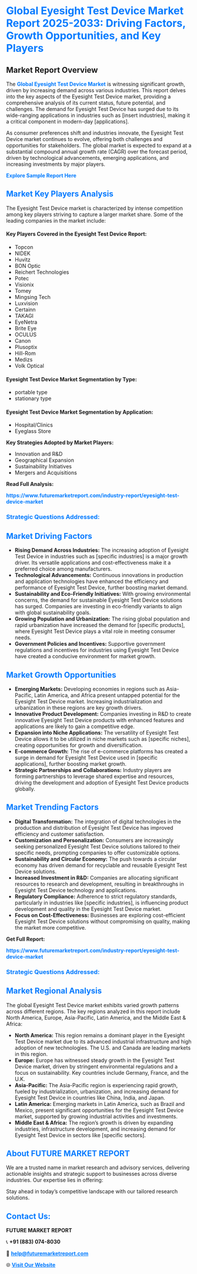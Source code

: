 <h1 style="color: #007BFF;">Global Eyesight Test Device Market Report 2025-2033: Driving Factors, Growth Opportunities, and Key Players</h1>

<section id="overview">
<h2>Market Report Overview</h2>
<p>The <a href="https://www.futuremarketreport.com/industry-report/eyesight-test-device-market" style="color: #007BFF; text-decoration: none;"><strong>Global Eyesight Test Device Market</strong></a> is witnessing significant growth, driven by increasing demand across various industries. This report delves into the key aspects of the Eyesight Test Device market, providing a comprehensive analysis of its current status, future potential, and challenges. The demand for Eyesight Test Device has surged due to its wide-ranging applications in industries such as [insert industries], making it a critical component in modern-day [applications].</p>
<p>As consumer preferences shift and industries innovate, the Eyesight Test Device market continues to evolve, offering both challenges and opportunities for stakeholders. The global market is expected to expand at a substantial compound annual growth rate (CAGR) over the forecast period, driven by technological advancements, emerging applications, and increasing investments by major players.</p>
</section>

<section id="overview">
<p><a href="https://www.futuremarketreport.com/request-sample/reportId=60870" style="color: #007BFF; text-decoration: none;"><strong>Explore Sample Report Here</strong></a></p>
</section>

<section id="key-players">
<h2 style="color: #007BFF;">Market Key Players Analysis</h2>
<p>The Eyesight Test Device market is characterized by intense competition among key players striving to capture a larger market share. Some of the leading companies in the market include:</p>
<h4>Key Players Covered in the Eyesight Test Device Report:</h4>
<ul><li>Topcon</li><li>NIDEK</li><li>Huvitz</li><li>BON Optic</li><li>Reichert Technologies</li><li>Potec</li><li>Visionix</li><li>Tomey</li><li>Mingsing Tech</li><li>Luxvision</li><li>Certainn</li><li>TAKAGI</li><li>EyeNetra</li><li>Brite Eye</li><li>OCULUS</li><li>Canon</li><li>Plusoptix</li><li>Hill-Rom</li><li>Medizs</li><li>Volk Optical</li></ul>
<h4>Eyesight Test Device Market Segmentation by Type:</h4>
<ul><li>portable type</li><li>stationary type</li></ul>

<h4>Eyesight Test Device Market Segmentation by Application:</h4>
<ul><li>Hospital/Clinics</li><li>Eyeglass Store</li></ul>
<p><strong>Key Strategies Adopted by Market Players:</strong></p>
<ul>
<li>Innovation and R&D</li>
<li>Geographical Expansion</li>
<li>Sustainability Initiatives</li>
<li>Mergers and Acquisitions</li>
</ul>
</section>

<section>
<p><strong>Read Full Analysis: </strong></p><a href="https://www.futuremarketreport.com/industry-report/eyesight-test-device-market" style="color: #007BFF; text-decoration: none;"><strong>https://www.futuremarketreport.com/industry-report/eyesight-test-device-market</strong></a>
<h3 style="color: #007BFF;">Strategic Questions Addressed:</h3>
</section>

<section id="driving-factors">
<h2 style="color: #007BFF;">Market Driving Factors</h2>
<ul>
<li><strong>Rising Demand Across Industries:</strong> The increasing adoption of Eyesight Test Device in industries such as [specific industries] is a major growth driver. Its versatile applications and cost-effectiveness make it a preferred choice among manufacturers.</li>
<li><strong>Technological Advancements:</strong> Continuous innovations in production and application technologies have enhanced the efficiency and performance of Eyesight Test Device, further boosting market demand.</li>
<li><strong>Sustainability and Eco-Friendly Initiatives:</strong> With growing environmental concerns, the demand for sustainable Eyesight Test Device solutions has surged. Companies are investing in eco-friendly variants to align with global sustainability goals.</li>
<li><strong>Growing Population and Urbanization:</strong> The rising global population and rapid urbanization have increased the demand for [specific products], where Eyesight Test Device plays a vital role in meeting consumer needs.</li>
<li><strong>Government Policies and Incentives:</strong> Supportive government regulations and incentives for industries using Eyesight Test Device have created a conducive environment for market growth.</li>
</ul>
</section>

<section id="growth-opportunities">
<h2 style="color: #007BFF;">Market Growth Opportunities</h2>
<ul>
<li><strong>Emerging Markets:</strong> Developing economies in regions such as Asia-Pacific, Latin America, and Africa present untapped potential for the Eyesight Test Device market. Increasing industrialization and urbanization in these regions are key growth drivers.</li>
<li><strong>Innovative Product Development:</strong> Companies investing in R&D to create innovative Eyesight Test Device products with enhanced features and applications are likely to gain a competitive edge.</li>
<li><strong>Expansion into Niche Applications:</strong> The versatility of Eyesight Test Device allows it to be utilized in niche markets such as [specific niches], creating opportunities for growth and diversification.</li>
<li><strong>E-commerce Growth:</strong> The rise of e-commerce platforms has created a surge in demand for Eyesight Test Device used in [specific applications], further boosting market growth.</li>
<li><strong>Strategic Partnerships and Collaborations:</strong> Industry players are forming partnerships to leverage shared expertise and resources, driving the development and adoption of Eyesight Test Device products globally.</li>
</ul>
</section>

<section id="trending-factors">
<h2 style="color: #007BFF;">Market Trending Factors</h2>
<ul>
<li><strong>Digital Transformation:</strong> The integration of digital technologies in the production and distribution of Eyesight Test Device has improved efficiency and customer satisfaction.</li>
<li><strong>Customization and Personalization:</strong> Consumers are increasingly seeking personalized Eyesight Test Device solutions tailored to their specific needs, prompting companies to offer customizable options.</li>
<li><strong>Sustainability and Circular Economy:</strong> The push towards a circular economy has driven demand for recyclable and reusable Eyesight Test Device solutions.</li>
<li><strong>Increased Investment in R&D:</strong> Companies are allocating significant resources to research and development, resulting in breakthroughs in Eyesight Test Device technology and applications.</li>
<li><strong>Regulatory Compliance:</strong> Adherence to strict regulatory standards, particularly in industries like [specific industries], is influencing product development and quality in the Eyesight Test Device market.</li>
<li><strong>Focus on Cost-Effectiveness:</strong> Businesses are exploring cost-efficient Eyesight Test Device solutions without compromising on quality, making the market more competitive.</li>
</ul>
</section>

<section>
<p><strong>Get Full Report: </strong></p><a href="https://www.futuremarketreport.com/industry-report/eyesight-test-device-market" style="color: #007BFF; text-decoration: none;"><strong>https://www.futuremarketreport.com/industry-report/eyesight-test-device-market</strong></a>
<h3 style="color: #007BFF;">Strategic Questions Addressed:</h3>
</section>


<section id="regional-analysis">
<h2 style="color: #007BFF;">Market Regional Analysis</h2>
<p>The global Eyesight Test Device market exhibits varied growth patterns across different regions. The key regions analyzed in this report include North America, Europe, Asia-Pacific, Latin America, and the Middle East & Africa:</p>
<ul>
<li><strong>North America:</strong> This region remains a dominant player in the Eyesight Test Device market due to its advanced industrial infrastructure and high adoption of new technologies. The U.S. and Canada are leading markets in this region.</li>
<li><strong>Europe:</strong> Europe has witnessed steady growth in the Eyesight Test Device market, driven by stringent environmental regulations and a focus on sustainability. Key countries include Germany, France, and the U.K.</li>
<li><strong>Asia-Pacific:</strong> The Asia-Pacific region is experiencing rapid growth, fueled by industrialization, urbanization, and increasing demand for Eyesight Test Device in countries like China, India, and Japan.</li>
<li><strong>Latin America:</strong> Emerging markets in Latin America, such as Brazil and Mexico, present significant opportunities for the Eyesight Test Device market, supported by growing industrial activities and investments.</li>
<li><strong>Middle East & Africa:</strong> The region’s growth is driven by expanding industries, infrastructure development, and increasing demand for Eyesight Test Device in sectors like [specific sectors].</li>
</ul>
</section>

<footer>
<h2 style="color: #007BFF;">About FUTURE MARKET REPORT</h2>
<p>We are a trusted name in market research and advisory services, delivering actionable insights and strategic support to businesses across diverse industries. Our expertise lies in offering:</p>

<p>Stay ahead in today’s competitive landscape with our tailored research solutions.</p>

<h2 style="color: #007BFF;">Contact Us:</h2>
<p><strong>FUTURE MARKET REPORT</strong></p>
<p>📞 <strong>+91 (883) 074-8030</strong></p>
<p>📧 <strong><a href="mailto:help@futuremarketreport.com" style="color: #007BFF;">help@futuremarketreport.com</a></strong></p>
<p>🌐 <strong><a href="https://www.futuremarketreport.com/" style="color: #007BFF;">Visit Our Website</a></strong></p>
</footer>